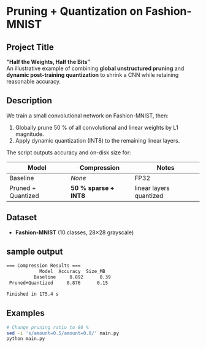 # Pruning + Quantization on Fashion-MNIST

## Project Title
**“Half the Weights, Half the Bits”**  
An illustrative example of combining **global unstructured pruning** and **dynamic post-training quantization** to shrink a CNN while retaining reasonable accuracy.

## Description
We train a small convolutional network on Fashion-MNIST, then:

1. Globally prune 50 % of all convolutional and linear weights by L1 magnitude.  
2. Apply dynamic quantization (INT8) to the remaining linear layers.  

The script outputs accuracy and on-disk size for:

| Model | Compression | Notes |
|-------|-------------|-------|
| Baseline | _None_ | FP32 |
| Pruned + Quantized | **50 % sparse + INT8** | linear layers quantized |

## Dataset
- **Fashion-MNIST** (10 classes, 28×28 grayscale)  

## sample output
```bash
=== Compression Results ===
            Model  Accuracy  Size_MB
          Baseline     0.892      0.39
 Pruned+Quantized     0.876      0.15

Finished in 175.4 s
```

## Examples
```bash
# Change pruning ratio to 80 %
sed -i 's/amount=0.5/amount=0.8/' main.py
python main.py
````
